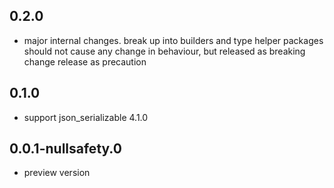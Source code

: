 ## 0.2.0

- major internal changes. break up into builders and type helper packages
  should not cause any change in behaviour, but released as breaking change release
  as precaution

## 0.1.0

- support json_serializable 4.1.0

## 0.0.1-nullsafety.0

- preview version

